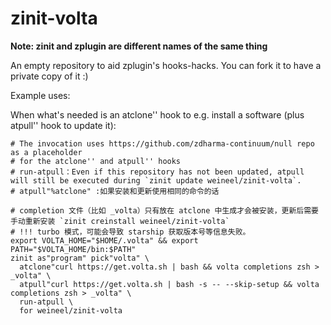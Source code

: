 # zinit-volta

**Note: zinit and zplugin are different names of the same thing**

An empty repository to aid zplugin's hooks-hacks. You can fork it to have a private copy of it :)

Example uses:

When what's needed is an atclone'' hook to e.g. install a software (plus atpull'' hook to update it):

```
# The invocation uses https://github.com/zdharma-continuum/null repo as a placeholder
# for the atclone'' and atpull'' hooks
# run-atpull：Even if this repository has not been updated, atpull will still be executed during `zinit update weineel/zinit-volta`.
# atpull"%atclone" :如果安装和更新使用相同的命令的话

# completion 文件（比如 _volta）只有放在 atclone 中生成才会被安装，更新后需要手动重新安装 `zinit creinstall weineel/zinit-volta`
# !!! turbo 模式，可能会导致 starship 获取版本号等信息失败。
export VOLTA_HOME="$HOME/.volta" && export PATH="$VOLTA_HOME/bin:$PATH"
zinit as"program" pick"volta" \
  atclone"curl https://get.volta.sh | bash && volta completions zsh > _volta" \
  atpull"curl https://get.volta.sh | bash -s -- --skip-setup && volta completions zsh > _volta" \
  run-atpull \
  for weineel/zinit-volta
```

